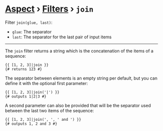 [Aspect](./../../readme.md) › [Filters](./../filters.md) › `join`
=============

<!-- {% raw %} -->

Filter `join(glue, last)`:
* `glue`: The separator
* `last`: The separator for the last pair of input items

---

The `join` filter returns a string which is the concatenation of the items of a sequence:

```twig
{{ [1, 2, 3]|join }}
{# returns 123 #}
```

The separator between elements is an empty string per default, but you can define it with the optional first parameter:

```twig
{{ [1, 2, 3]|join('|') }}
{# outputs 1|2|3 #}
```

A second parameter can also be provided that will be the separator used between the last two items of the sequence:

```twig
{{ [1, 2, 3]|join(', ', ' and ') }}
{# outputs 1, 2 and 3 #}
```

<!-- {% endraw %} -->
